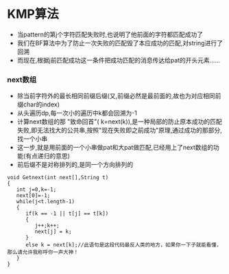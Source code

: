 # KMP算法

- 当pattern的第j个字符匹配失败时,也说明了他前面的字符都匹配成功了
- 我们在BF算法中为了防止一次失败的匹配毁了本应成功的匹配,对string进行了回溯
- 而现在,根据j前匹配成功这一条件把成功匹配的消息传达给pat的开头元素......

### next数组
* 除当前字符外的最长相同前缀后缀(又,前缀必然是最前面的,故也为对应相同前缀char的index)
* 从头遍历dp,每一次小的遍历中k都会回溯为-1
* 计算next数组的那 "致命回首"( k=next(k)),是一种局部的防止原本成功的匹配失败,即无法找大的公共串,按照"现在失败即之前成功"原理,通过成功的那部分,找一个小串
* 这一步,就是用前面的一个小串做pat和大pat做匹配,已经用上了next数组的功能(有点递归的意思)
* 前后缀不是对称排列的,是同一个方向排列的
  
```
void Getnext(int next[],String t)
{
   int j=0,k=-1;
   next[0]=-1;
   while(j<t.length-1)
   {
      if(k == -1 || t[j] == t[k])
      {
         j++;k++;
         next[j] = k;
      }
      else k = next[k];//此语句是这段代码最反人类的地方，如果你一下子就能看懂，那么请允许我称呼你一声大神！
   }
}
```
